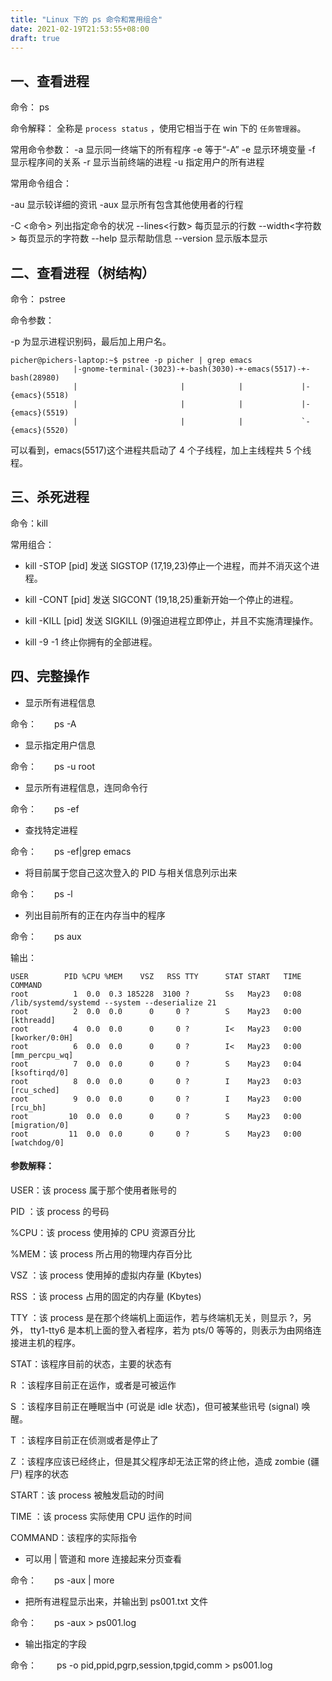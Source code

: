 ```yaml
---
title: "Linux 下的 ps 命令和常用组合"
date: 2021-02-19T21:53:55+08:00
draft: true
---
```


## 一、查看进程

命令： ps

命令解释： 全称是 `process status` ，使用它相当于在 win 下的 `任务管理器`。

常用命令参数：
-a 显示同一终端下的所有程序
-e 等于“-A”
-e  显示环境变量
-f  显示程序间的关系
-r  显示当前终端的进程
-u  指定用户的所有进程

常用命令组合：

-au 显示较详细的资讯
-aux 显示所有包含其他使用者的行程

-C <命令> 列出指定命令的状况
--lines<行数> 每页显示的行数
--width<字符数> 每页显示的字符数
--help 显示帮助信息
--version 显示版本显示



## 二、查看进程（树结构）

命令： pstree

命令参数：

-p 为显示进程识别码，最后加上用户名。

``` shell
picher@pichers-laptop:~$ pstree -p picher | grep emacs
              |-gnome-terminal-(3023)-+-bash(3030)-+-emacs(5517)-+-bash(28980)
              |                       |            |             |-{emacs}(5518)
              |                       |            |             |-{emacs}(5519)
              |                       |            |             `-{emacs}(5520)
```

可以看到，emacs(5517)这个进程共启动了 4 个子线程，加上主线程共 5 个线程。

## 三、杀死进程

命令：kill

常用组合：

* kill -STOP [pid]
发送 SIGSTOP (17,19,23)停止一个进程，而并不消灭这个进程。

* kill -CONT [pid]
发送 SIGCONT (19,18,25)重新开始一个停止的进程。

* kill -KILL [pid]
发送 SIGKILL (9)强迫进程立即停止，并且不实施清理操作。

* kill -9 -1
终止你拥有的全部进程。

## 四、完整操作

* 显示所有进程信息

命令：　　ps -A

* 显示指定用户信息

命令：　　ps -u root

* 显示所有进程信息，连同命令行

命令：　　ps -ef


* 查找特定进程

命令：　　ps -ef|grep emacs

* 将目前属于您自己这次登入的 PID 与相关信息列示出来

命令：　　ps -l

* 列出目前所有的正在内存当中的程序

命令：　　ps aux

输出：

``` shell
USER        PID %CPU %MEM    VSZ   RSS TTY      STAT START   TIME COMMAND
root          1  0.0  0.3 185228  3100 ?        Ss   May23   0:08 /lib/systemd/systemd --system --deserialize 21
root          2  0.0  0.0      0     0 ?        S    May23   0:00 [kthreadd]
root          4  0.0  0.0      0     0 ?        I<   May23   0:00 [kworker/0:0H]
root          6  0.0  0.0      0     0 ?        I<   May23   0:00 [mm_percpu_wq]
root          7  0.0  0.0      0     0 ?        S    May23   0:04 [ksoftirqd/0]
root          8  0.0  0.0      0     0 ?        I    May23   0:03 [rcu_sched]
root          9  0.0  0.0      0     0 ?        I    May23   0:00 [rcu_bh]
root         10  0.0  0.0      0     0 ?        S    May23   0:00 [migration/0]
root         11  0.0  0.0      0     0 ?        S    May23   0:00 [watchdog/0]
```

#### 参数解释：

USER：该 process 属于那个使用者账号的

PID ：该 process 的号码

%CPU：该 process 使用掉的 CPU 资源百分比

%MEM：该 process 所占用的物理内存百分比

VSZ ：该 process 使用掉的虚拟内存量 (Kbytes)

RSS ：该 process 占用的固定的内存量 (Kbytes)

TTY ：该 process 是在那个终端机上面运作，若与终端机无关，则显示 ?，另外， tty1-tty6 是本机上面的登入者程序，若为 pts/0 等等的，则表示为由网络连接进主机的程序。

STAT：该程序目前的状态，主要的状态有

R ：该程序目前正在运作，或者是可被运作

S ：该程序目前正在睡眠当中 (可说是 idle 状态)，但可被某些讯号 (signal) 唤醒。

T ：该程序目前正在侦测或者是停止了

Z ：该程序应该已经终止，但是其父程序却无法正常的终止他，造成 zombie (疆尸) 程序的状态

START：该 process 被触发启动的时间

TIME ：该 process 实际使用 CPU 运作的时间

COMMAND：该程序的实际指令



* 可以用 | 管道和 more 连接起来分页查看

命令：　　ps -aux | more

* 把所有进程显示出来，并输出到 ps001.txt 文件

命令：　　ps -aux > ps001.log

* 输出指定的字段

命令：　　 ps -o pid,ppid,pgrp,session,tpgid,comm > ps001.log
